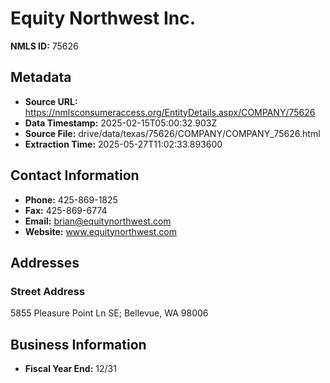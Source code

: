 # Equity Northwest Inc.

**NMLS ID:** 75626

## Metadata
- **Source URL:** https://nmlsconsumeraccess.org/EntityDetails.aspx/COMPANY/75626
- **Data Timestamp:** 2025-02-15T05:00:32.903Z
- **Source File:** drive/data/texas/75626/COMPANY/COMPANY_75626.html
- **Extraction Time:** 2025-05-27T11:02:33.893600

## Contact Information
- **Phone:** 425-869-1825
- **Fax:** 425-869-6774
- **Email:** brian@equitynorthwest.com
- **Website:** www.equitynorthwest.com

## Addresses
### Street Address
5855 Pleasure Point Ln SE; Bellevue, WA 98006

## Business Information
- **Fiscal Year End:** 12/31
